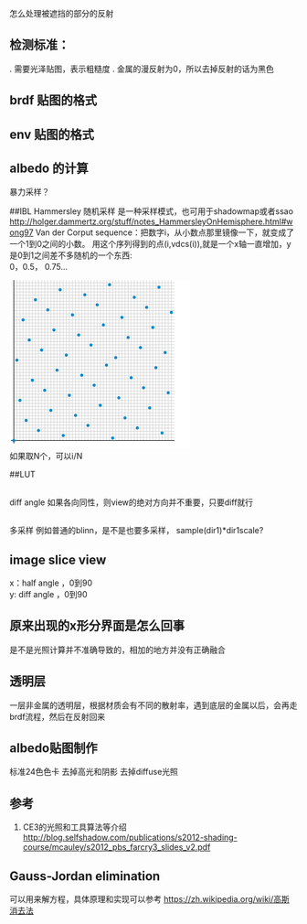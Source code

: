 
怎么处理被遮挡的部分的反射

## 检测标准：
. 需要光泽贴图，表示粗糙度
. 金属的漫反射为0，所以去掉反射的话为黑色

## brdf 贴图的格式

## env 贴图的格式

## albedo 的计算
暴力采样？

##IBL
Hammersley 随机采样
是一种采样模式，也可用于shadowmap或者ssao
http://holger.dammertz.org/stuff/notes_HammersleyOnHemisphere.html#wong97
Van der Corput sequence：把数字i，从小数点那里镜像一下，就变成了一个1到0之间的小数。
用这个序列得到的点(i,vdcs(i)),就是一个x轴一直增加，y是0到1之间差不多随机的一个东西:  
0，0.5， 0.75... 

![](./imgs/Van_der_Corput_sequence.png)  
如果取N个，可以i/N


##LUT

##
diff angle
    如果各向同性，则view的绝对方向并不重要，只要diff就行

##
多采样
例如普通的blinn，是不是也要多采样，
    sample(dir1)*dir1scale?

## image slice view
x：half angle ，0到90  
y: diff angle ，0到90

## 原来出现的x形分界面是怎么回事
是不是光照计算并不准确导致的，相加的地方并没有正确融合


## 透明层
一层非金属的透明层，根据材质会有不同的散射率，遇到底层的金属以后，会再走brdf流程，然后在反射回来

## albedo贴图制作
标准24色色卡
去掉高光和阴影
去掉diffuse光照

## 参考
1. CE3的光照和工具算法等介绍
http://blog.selfshadow.com/publications/s2012-shading-course/mcauley/s2012_pbs_farcry3_slides_v2.pdf

## Gauss-Jordan elimination
可以用来解方程，具体原理和实现可以参考 https://zh.wikipedia.org/wiki/高斯消去法